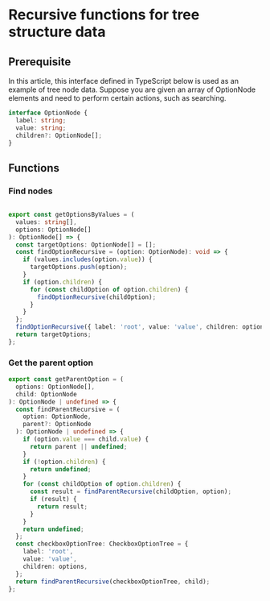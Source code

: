 # Recursive functions for tree structure data
## Prerequisite
In this article, this interface defined in TypeScript below is used as an example of tree node data.
Suppose you are given an array of OptionNode elements and need to perform certain actions, such as searching.

```typescript
interface OptionNode {
  label: string;
  value: string;
  children?: OptionNode[];
}
```

## Functions

### Find nodes

```typescript

export const getOptionsByValues = (
  values: string[],
  options: OptionNode[]
): OptionNode[] => {
  const targetOptions: OptionNode[] = [];
  const findOptionRecursive = (option: OptionNode): void => {
    if (values.includes(option.value)) {
      targetOptions.push(option);
    }
    if (option.children) {
      for (const childOption of option.children) {
        findOptionRecursive(childOption);
      }
    }
  };
  findOptionRecursive({ label: 'root', value: 'value', children: options });
  return targetOptions;
};
```

### Get the parent option

```typescript
export const getParentOption = (
  options: OptionNode[],
  child: OptionNode
): OptionNode | undefined => {
  const findParentRecursive = (
    option: OptionNode,
    parent?: OptionNode
  ): OptionNode | undefined => {
    if (option.value === child.value) {
      return parent || undefined;
    }
    if (!option.children) {
      return undefined;
    }
    for (const childOption of option.children) {
      const result = findParentRecursive(childOption, option);
      if (result) {
        return result;
      }
    }
    return undefined;
  };
  const checkboxOptionTree: CheckboxOptionTree = {
    label: 'root',
    value: 'value',
    children: options,
  };
  return findParentRecursive(checkboxOptionTree, child);
};
```
